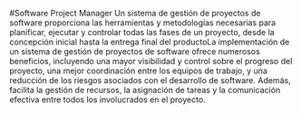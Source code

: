 #Software Project Manager
Un sistema de gestión de proyectos de software proporciona las herramientas y metodologías necesarias para planificar, ejecutar y controlar todas las fases de un proyecto, desde la concepción inicial hasta la entrega final del productoLa implementación de un sistema de gestión de proyectos de software ofrece numerosos beneficios, incluyendo una mayor visibilidad y control sobre el progreso del proyecto, una mejor coordinación entre los equipos de trabajo, y una reducción de los riesgos asociados con el desarrollo de software. Además, facilita la gestión de recursos, la asignación de tareas y la comunicación efectiva entre todos los involucrados en el proyecto.
